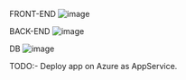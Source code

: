 FRONT-END
![image](https://github.com/user-attachments/assets/eb196831-deda-4d95-a64e-3aa587b46b33)

BACK-END
![image](https://github.com/user-attachments/assets/46b18cf6-dc5b-4d7b-b2be-4aff10bd4c68)

DB 
![image](https://github.com/user-attachments/assets/297ca658-e556-464e-a64f-db6446cce804)


TODO:- Deploy app on Azure as AppService.
